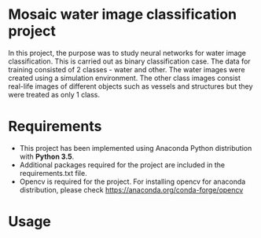 # Mosaic water image classification project

In this project, the purpose was to study neural networks for water image classification. This is carried out as binary classification case. The data for training consisted of 2 classes - water and other. The water images were created using a simulation environment. The other class images consist real-life images of different objects such as vessels and structures but they were treated as only 1 class. 

# Requirements

- This project has been implemented using Anaconda Python distribution with **Python 3.5**. 
- Additional packages required for the project are included in the requirements.txt file.
- Opencv is required for the project. For installing opencv for anaconda distribution, please check https://anaconda.org/conda-forge/opencv

# Usage

